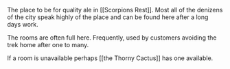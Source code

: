 The place to be for quality ale in [[Scorpions Rest]]. Most all of the denizens of the city speak highly of the place and can be found here after a long days work.

The rooms are often full here. Frequently, used by customers avoiding the trek home after one to many.

If a room is unavailable perhaps [[the Thorny Cactus]] has one available.